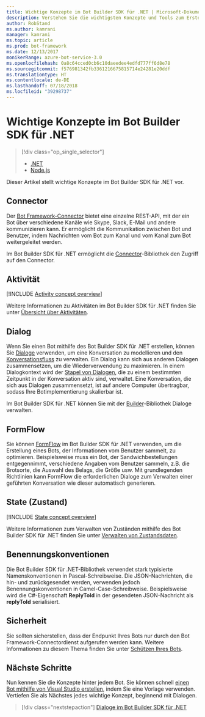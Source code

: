 ```yaml
---
title: Wichtige Konzepte im Bot Builder SDK für .NET | Microsoft-Dokumentation
description: Verstehen Sie die wichtigsten Konzepte und Tools zum Erstellen und Bereitstellen von Konversationsbots, die im Bot Builder SDK für .NET verfügbar sind.
author: RobStand
ms.author: kamrani
manager: kamrani
ms.topic: article
ms.prod: bot-framework
ms.date: 12/13/2017
monikerRange: azure-bot-service-3.0
ms.openlocfilehash: 0a8c64cced0cb6c10daeedee4edfd777ff6d8e78
ms.sourcegitcommit: f576981342fb3361216675815714e24281e20ddf
ms.translationtype: HT
ms.contentlocale: de-DE
ms.lasthandoff: 07/18/2018
ms.locfileid: "39298737"
---
```

# <a name="key-concepts-in-the-bot-builder-sdk-for-net"></a>Wichtige Konzepte im Bot Builder SDK für .NET
> [!div class="op_single_selector"]
> - [.NET](../dotnet/bot-builder-dotnet-concepts.md)
> - [Node.js](../nodejs/bot-builder-nodejs-concepts.md)

Dieser Artikel stellt wichtige Konzepte im Bot Builder SDK für .NET vor.

## <a name="connector"></a>Connector

Der [Bot Framework-Connector](bot-builder-dotnet-connector.md) bietet eine einzelne REST-API, mit der ein Bot über verschiedene Kanäle wie Skype, Slack, E-Mail und andere kommunizieren kann. Er ermöglicht die Kommunikation zwischen Bot und Benutzer, indem Nachrichten vom Bot zum Kanal und vom Kanal zum Bot weitergeleitet werden. 

Im Bot Builder SDK für .NET ermöglicht die [Connector][connectorLibrary]-Bibliothek den Zugriff auf den Connector. 

## <a name="activity"></a>Aktivität

[!INCLUDE [Activity concept overview](../includes/snippet-dotnet-concept-activity.md)]

Weitere Informationen zu Aktivitäten im Bot Builder SDK für .NET finden Sie unter [Übersicht über Aktivitäten](bot-builder-dotnet-activities.md).

## <a name="dialog"></a>Dialog

Wenn Sie einen Bot mithilfe des Bot Builder SDK für .NET erstellen, können Sie [Dialoge](bot-builder-dotnet-dialogs.md) verwenden, um eine Konversation zu modellieren und den [Konversationsfluss](../bot-service-design-conversation-flow.md#dialog-stack) zu verwalten. Ein Dialog kann sich aus anderen Dialogen zusammensetzen, um die Wiederverwendung zu maximieren. In einem Dialogkontext wird der [Stapel von Dialogen](../bot-service-design-conversation-flow.md), die zu einem bestimmten Zeitpunkt in der Konversation aktiv sind, verwaltet. Eine Konversation, die sich aus Dialogen zusammensetzt, ist auf andere Computer übertragbar, sodass Ihre Botimplementierung skalierbar ist. 

Im Bot Builder SDK für .NET können Sie mit der [Builder][builderLibrary]-Bibliothek Dialoge verwalten.

## <a name="formflow"></a>FormFlow

Sie können [FormFlow](bot-builder-dotnet-formflow.md) im Bot Builder SDK für .NET verwenden, um die Erstellung eines Bots, der Informationen vom Benutzer sammelt, zu optimieren. Beispielsweise muss ein Bot, der Sandwichbestellungen entgegennimmt, verschiedene Angaben vom Benutzer sammeln, z.B. die Brotsorte, die Auswahl des Belags, die Größe usw. Mit grundlegenden Richtlinien kann FormFlow die erforderlichen Dialoge zum Verwalten einer geführten Konversation wie dieser automatisch generieren.

## <a name="state"></a>State (Zustand)

[!INCLUDE [State concept overview](../includes/snippet-dotnet-concept-state.md)]

Weitere Informationen zum Verwalten von Zuständen mithilfe des Bot Builder SDK für .NET finden Sie unter [Verwalten von Zustandsdaten](bot-builder-dotnet-state.md).

## <a name="naming-conventions"></a>Benennungskonventionen

Die Bot Builder SDK für .NET-Bibliothek verwendet stark typisierte Namenskonventionen in Pascal-Schreibweise. Die JSON-Nachrichten, die hin- und zurückgesendet werden, verwenden jedoch Benennungskonventionen in Camel-Case-Schreibweise. Beispielsweise wird die C#-Eigenschaft **ReplyToId** in der gesendeten JSON-Nachricht als **replyToId** serialisiert.

## <a name="security"></a>Sicherheit

Sie sollten sicherstellen, dass der Endpunkt Ihres Bots nur durch den Bot Framework-Connectordienst aufgerufen werden kann. Weitere Informationen zu diesem Thema finden Sie unter [Schützen Ihres Bots](bot-builder-dotnet-security.md).

## <a name="next-steps"></a>Nächste Schritte

Nun kennen Sie die Konzepte hinter jedem Bot. Sie können schnell [einen Bot mithilfe von Visual Studio erstellen](bot-builder-dotnet-quickstart.md), indem Sie eine Vorlage verwenden. Vertiefen Sie als Nächstes jedes wichtige Konzept, beginnend mit Dialogen.

> [!div class="nextstepaction"]
> [Dialoge im Bot Builder SDK für .NET](bot-builder-dotnet-dialogs.md)

[connectorLibrary]: /dotnet/api/microsoft.bot.connector

[builderLibrary]: /dotnet/api/microsoft.bot.builder.dialogs
